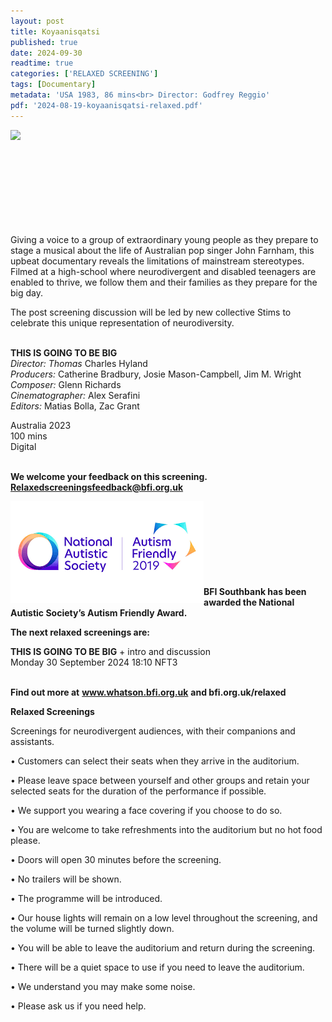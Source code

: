 ```yaml
---
layout: post
title: Koyaanisqatsi
published: true
date: 2024-09-30
readtime: true
categories: ['RELAXED SCREENING']
tags: [Documentary]
metadata: 'USA 1983, 86 mins<br> Director: Godfrey Reggio'
pdf: '2024-08-19-koyaanisqatsi-relaxed.pdf'
---
```


<img style="float: left;" src="/img/tigtbb.png"><br><br><br><br><br><br><br><br><br>


Giving a voice to a group of extraordinary young people as they prepare to stage a musical about the life of Australian pop singer John Farnham, this upbeat documentary reveals the limitations of mainstream stereotypes. Filmed at a high-school where neurodivergent and disabled teenagers are enabled to thrive, we follow them and their families as they prepare for the big day.

The post screening discussion will be led by new collective Stims to celebrate this unique representation of neurodiversity.
<br><br>

**THIS IS GOING TO BE BIG**  
_Director: Thomas_ Charles Hyland  
_Producers:_ Catherine Bradbury, Josie Mason-Campbell, Jim M. Wright  
_Composer:_ Glenn Richards  
_Cinematographer:_ Alex Serafini  
_Editors:_ Matias Bolla, Zac Grant  

Australia 2023  
100 mins  
Digital  
<br>

**We welcome your feedback on this screening. Relaxedscreeningsfeedback@bfi.org.uk**


<img style="float: left;" src="/img/autistic_society.png"><br><br><br><br><br><br><br><br>
**BFI Southbank has been awarded the National Autistic Society’s Autism Friendly Award.**


**The next relaxed screenings are:**<br> 

**THIS IS GOING TO BE BIG** + intro and discussion<br>
Monday 30 September 2024 18:10 NFT3
<br><br>


**Find out more at**
**www.whatson.bfi.org.uk**
**and bfi.org.uk/relaxed**
<br>

**Relaxed Screenings**

Screenings for neurodivergent audiences, with their companions and assistants.

• Customers can select their seats when they arrive in the auditorium. 

• Please leave space between yourself and other groups and retain your selected seats for the duration of the performance if possible.

• We support you wearing a face covering if you choose to do so.

• You are welcome to take refreshments into the auditorium but no hot food please.

• Doors will open 30 minutes before the screening.

• No trailers will be shown.

• The programme will be introduced.

• Our house lights will remain on a low level throughout the screening, and the volume will be turned slightly down.

• You will be able to leave the auditorium and return during the screening.

• There will be a quiet space to use if you need to leave the auditorium.

• We understand you may make some noise.

• Please ask us if you need help.
<br><br>

<!--stackedit_data:
eyJoaXN0b3J5IjpbLTExMjE2NzM5ODcsNzMwOTk4MTE2XX0=
-->